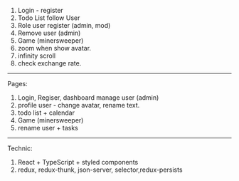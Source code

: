 1. Login - register
2. Todo List follow User
3. Role user register (admin, mod)
4. Remove user (admin)
5. Game (minersweeper)
6. zoom when show avatar.
7. infinity scroll
8. check exchange rate.

---

Pages:

1. Login, Regiser, dashboard manage user (admin)
2. profile user - change avatar, rename text.
3. todo list + calendar
4. Game (minersweeper)
5. rename user + tasks

---

Technic:

1. React + TypeScript + styled components
2. redux, redux-thunk, json-server, selector,redux-persists
